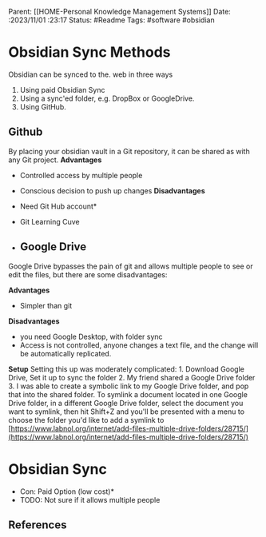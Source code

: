 Parent: [[HOME-Personal Knowledge Management Systems]]
Date: :2023/11/01 :23:17
Status: #Readme
Tags: #software #obsidian 

# Obsidian Sync Methods

Obsidian can be synced to the. web in three ways

1. Using paid Obsidian Sync
2. Using a sync'ed folder, e.g. DropBox or GoogleDrive.
3. Using GitHub.


## Github
By placing your obsidian vault in a Git repository, it can be shared as with any Git project.
**Advantages**
* Controlled access by multiple people
* Conscious decision to push up changes 
**Disadvantages**
* Need Git Hub account*
* Git Learning Cuve

* ## Google Drive
Google Drive bypasses the pain of git and allows multiple people to see or edit the files, but there are some disadvantages:

**Advantages**
* Simpler than git


**Disadvantages**
* you need Google Desktop, with folder sync
* Access is not controlled, anyone changes a text file, and the change will be automatically replicated.

**Setup**
Setting this up was moderately complicated:
	1. Download Google Drive, Set it up to sync the folder
	2. My friend shared a Google Drive folder
	3. I was able to create a symbolic link to my Google Drive folder, and pop that into the shared folder. 
	   To symlink a document located in one Google Drive folder, in a different Google Drive folder, select the document you want to symlink, then hit Shift+Z and you'll be presented with a menu to choose the folder you'd like to add a symlink to [https://www.labnol.org/internet/add-files-multiple-drive-folders/28715/](https://www.labnol.org/internet/add-files-multiple-drive-folders/28715/)


# Obsidian Sync
* Con: Paid Option (low cost)*
* TODO: Not sure if it allows multiple people 

## References
